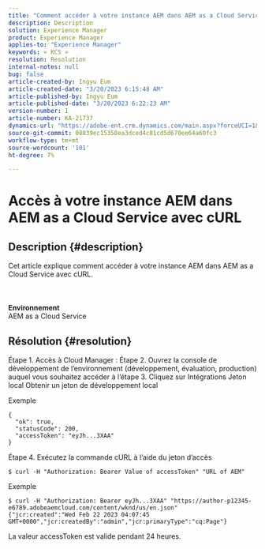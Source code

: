 ```yaml
---
title: "Comment accéder à votre instance AEM dans AEM as a Cloud Service avec cURL"
description: Description
solution: Experience Manager
product: Experience Manager
applies-to: "Experience Manager"
keywords: « KCS »
resolution: Resolution
internal-notes: null
bug: false
article-created-by: Ingyu Eum
article-created-date: "3/20/2023 6:15:48 AM"
article-published-by: Ingyu Eum
article-published-date: "3/20/2023 6:22:23 AM"
version-number: 1
article-number: KA-21737
dynamics-url: "https://adobe-ent.crm.dynamics.com/main.aspx?forceUCI=1&pagetype=entityrecord&etn=knowledgearticle&id=d4301ca4-e6c6-ed11-b597-6045bd006295"
source-git-commit: 08839ec15358ea3dced4c81cd5d670ee64a60fc3
workflow-type: tm+mt
source-wordcount: '101'
ht-degree: 7%

---
```


# Accès à votre instance AEM dans AEM as a Cloud Service avec cURL

## Description {#description}

Cet article explique comment accéder à votre instance AEM dans AEM as a Cloud Service avec cURL.<br><br> <br><br><b>Environnement</b>
<br>AEM as a Cloud Service

## Résolution {#resolution}


Étape 1. Accès à Cloud Manager : Étape 2. Ouvrez la console de développement de l’environnement (développement, évaluation, production) auquel vous souhaitez accéder à l’étape 3. Cliquez sur Intégrations Jeton local Obtenir un jeton de développement local

Exemple


```
{
  "ok": true,
  "statusCode": 200,
  "accessToken": "eyJh...3XAA"
}
```


Étape 4. Exécutez la commande cURL à l’aide du jeton d’accès


```
$ curl -H "Authorization: Bearer Value of accessToken" "URL of AEM"
```


Exemple


```
$ curl -H "Authorization: Bearer eyJh...3XAA" "https://author-p12345-e6789.adobeaemcloud.com/content/wknd/us/en.json"
{"jcr:created":"Wed Feb 22 2023 04:07:45 GMT+0000","jcr:createdBy":"admin","jcr:primaryType":"cq:Page"}
```


La valeur accessToken est valide pendant 24 heures.
